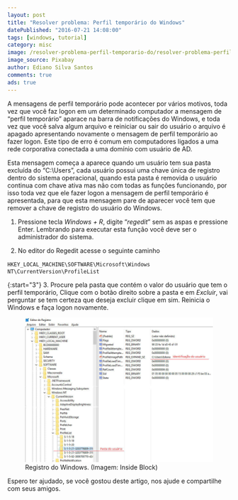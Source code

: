 ```yaml
---
layout: post
title: "Resolver problema: Perfil temporário do Windows"
datePublished: "2016-07-21 14:08:00"
tags: [windows, tutorial]
category: misc
image: /resolver-problema-perfil-temporario-do/resolver-problema-perfil-temporario-do.jpg
image_source: Pixabay
author: Ediano Silva Santos
comments: true
ads: true
---
```


A mensagens de perfil temporário pode acontecer por vários motivos, toda vez que você faz logon em um determinado computador a mensagem de “perfil temporário” aparace na barra de notificações do Windows, e toda vez que você salva algum arquivo e reiniciar ou sair do usuário o arquivo é apagado apresentando novamente o mensagem de perfil temporário ao fazer logon. Este tipo de erro é comum em computadores ligados a uma rede corporativa conectada a uma domínio com usuário de AD.

Esta mensagem começa a aparece quando um usuário tem sua pasta excluída do “C:\Users”, cada usuário possui uma chave única de registro dentro do sistema operacional, quando esta pasta é removida o usuário continua com chave ativa mas não com todas as funções funcionando, por isso toda vez que ele fazer logon a mensagem de perfil temporário é apresentada, para que esta mensagem pare de aparecer você tem que remover a chave de registro do usuário do Windows.

1. Pressione tecla *Windows + R*, digite “*regedit*” sem as aspas e pressione Enter. Lembrando para executar esta função você deve ser o administrador do sistema.

2. No editor do Regedit acesse o seguinte caminho

```
HKEY_LOCAL_MACHINE\SOFTWARE\Microsoft\Windows NT\CurrentVersion\ProfileList
```

{:start="3"}
3. Procure pela pasta que contém o valor do usuário que tem o perfil temporário, Clique com o botão direito sobre a pasta e em *Excluir*, vai perguntar se tem certeza que deseja excluir clique em sim. Reinicia o Windows e faça logon novamente.

<figure class="image">
<img alt="Registro do Windows" src="/assets/blog/resolver-problema-perfil-temporario-do/regedit-windows.jpg">
<figcaption>Registro do Windows. (Imagem: Inside Block)</figcaption>
</figure>

Espero ter ajudado, se você gostou deste artigo, nos ajude e compartilhe com seus amigos.